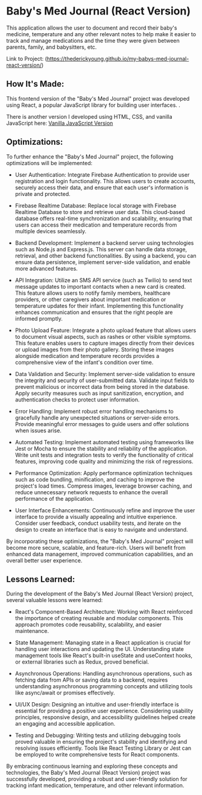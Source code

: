 # Baby's Med Journal (React Version)

This application allows the user to document and record their baby's medicine, temperature and any other relevant notes to help make it easier to track and manage medications and the time they were given between parents, family, and babysitters, etc.

Link to Project: (https://thederickyoung.github.io/my-babys-med-journal-react-version/)
## How It's Made: 

This frontend version of the "Baby's Med Journal" project was developed using React, a popular JavaScript library for building user interfaces. .

There is another version I developed using HTML, CSS, and vanilla JavaScript here: [Vanilla JavaScript Version](https://github.com/TheDerickYoung/BabysMedJournal)
## Optimizations:

To further enhance the "Baby's Med Journal" project, the following optimizations will be implemented:

- User Authentication: Integrate Firebase Authentication to provide user registration and login functionality. This allows users to create accounts, securely access their data, and ensure that each user's information is private and protected.

- Firebase Realtime Database: Replace local storage with Firebase Realtime Database to store and retrieve user data. This cloud-based database offers real-time synchronization and scalability, ensuring that users can access their medication and temperature records from multiple devices seamlessly.

- Backend Development: Implement a backend server using technologies such as Node.js and Express.js. This server can handle data storage, retrieval, and other backend functionalities. By using a backend, you can ensure data persistence, implement server-side validation, and enable more advanced features.

- API Integration: Utilize an SMS API service (such as Twilio) to send text message updates to important contacts when a new card is created. This feature allows users to notify family members, healthcare providers, or other caregivers about important medication or temperature updates for their infant. Implementing this functionality enhances communication and ensures that the right people are informed promptly.

- Photo Upload Feature: Integrate a photo upload feature that allows users to document visual aspects, such as rashes or other visible symptoms. This feature enables users to capture images directly from their devices or upload images from their photo gallery. Storing these images alongside medication and temperature records provides a comprehensive view of the infant's condition over time.

- Data Validation and Security: Implement server-side validation to ensure the integrity and security of user-submitted data. Validate input fields to prevent malicious or incorrect data from being stored in the database. Apply security measures such as input sanitization, encryption, and authentication checks to protect user information.

- Error Handling: Implement robust error handling mechanisms to gracefully handle any unexpected situations or server-side errors. Provide meaningful error messages to guide users and offer solutions when issues arise.

- Automated Testing: Implement automated testing using frameworks like Jest or Mocha to ensure the stability and reliability of the application. Write unit tests and integration tests to verify the functionality of critical features, improving code quality and minimizing the risk of regressions.

- Performance Optimization: Apply performance optimization techniques such as code bundling, minification, and caching to improve the project's load times. Compress images, leverage browser caching, and reduce unnecessary network requests to enhance the overall performance of the application.

- User Interface Enhancements: Continuously refine and improve the user interface to provide a visually appealing and intuitive experience. Consider user feedback, conduct usability tests, and iterate on the design to create an interface that is easy to navigate and understand.

By incorporating these optimizations, the "Baby's Med Journal" project will become more secure, scalable, and feature-rich. Users will benefit from enhanced data management, improved communication capabilities, and an overall better user experience.
## Lessons Learned: 

During the development of the Baby's Med Journal (React Version) project, several valuable lessons were learned:

- React's Component-Based Architecture: Working with React reinforced the importance of creating reusable and modular components. This approach promotes code reusability, scalability, and easier maintenance.

- State Management: Managing state in a React application is crucial for handling user interactions and updating the UI. Understanding state management tools like React's built-in useState and useContext hooks, or external libraries such as Redux, proved beneficial.

- Asynchronous Operations: Handling asynchronous operations, such as fetching data from APIs or saving data to a backend, requires understanding asynchronous programming concepts and utilizing tools like async/await or promises effectively.

- UI/UX Design: Designing an intuitive and user-friendly interface is essential for providing a positive user experience. Considering usability principles, responsive design, and accessibility guidelines helped create an engaging and accessible application.

- Testing and Debugging: Writing tests and utilizing debugging tools proved valuable in ensuring the project's stability and identifying and resolving issues efficiently. Tools like React Testing Library or Jest can be employed to write comprehensive tests for React components.

By embracing continuous learning and exploring these concepts and technologies, the Baby's Med Journal (React Version) project was successfully developed, providing a robust and user-friendly solution for tracking infant medication, temperature, and other relevant information.
